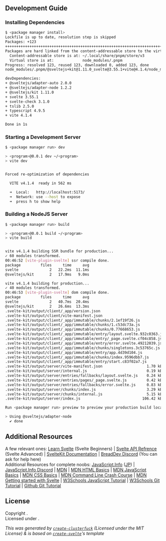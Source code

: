 # <program>

## Development Guide

### Installing Dependencies
```bash
$ <package manager install>
Lockfile is up to date, resolution step is skipped
Packages: +123
+++++++++++++++++++++++++++++++++++++++++++++++++++++++++++++++++++++++++++++++++++++++++++++++++++++++++++++++++++++++++++
Packages are hard linked from the content-addressable store to the virtual store.
  Content-addressable store is at: ~/.local/share/pnpm/store/v3
  Virtual store is at:             node_modules/.pnpm
Progress: resolved 123, reused 123, downloaded 0, added 123, done
node_modules/.pnpm/@sveltejs+kit@1.11.0_svelte@3.55.1+vite@4.1.4/node_modules/@sveltejs/kit: Running postinstall script, done in 516ms

devDependencies:
+ @sveltejs/adapter-auto 2.0.0
+ @sveltejs/adapter-node 1.2.2
+ @sveltejs/kit 1.11.0
+ svelte 3.55.1
+ svelte-check 3.1.0
+ tslib 2.5.0
+ typescript 4.9.5
+ vite 4.1.4

Done in 1s
```

### Starting a Development Server

```bash
$ <package manager run> dev

> <program>@0.0.1 dev ~/<program>
> vite dev


Forced re-optimization of dependencies

  VITE v4.1.4  ready in 562 ms

  ➜  Local:   http://localhost:5173/
  ➜  Network: use --host to expose
  ➜  press h to show help
```

### Building a NodeJS Server

```bash
$ <package manager run> build

> <program>@0.0.1 build ~/<program>
> vite build


vite v4.1.4 building SSR bundle for production...
✓ 60 modules transformed.
00:46:52 [vite-plugin-svelte] ssr compile done.
package         files     time     avg
svelte              2   22.2ms  11.1ms
@sveltejs/kit       2   17.9ms   9.0ms

vite v4.1.4 building for production...
✓ 40 modules transformed.
00:46:53 [vite-plugin-svelte] dom compile done.
package         files     time     avg
svelte              2   40.7ms  20.4ms
@sveltejs/kit       2   26.6ms  13.3ms
.svelte-kit/output/client/_app/version.json                                0.03 kB
.svelte-kit/output/client/vite-manifest.json                               3.16 kB
.svelte-kit/output/client/_app/immutable/chunks/2.1ef19f26.js              0.08 kB │ gzip: 0.10 kB
.svelte-kit/output/client/_app/immutable/chunks/1.c53dc73a.js              0.08 kB │ gzip: 0.10 kB
.svelte-kit/output/client/_app/immutable/chunks/0.77668653.js              0.09 kB │ gzip: 0.10 kB
.svelte-kit/output/client/_app/immutable/entry/layout.svelte.932c0363.js   0.54 kB │ gzip: 0.36 kB
.svelte-kit/output/client/_app/immutable/entry/_page.svelte.cf04c858.js    0.70 kB │ gzip: 0.45 kB
.svelte-kit/output/client/_app/immutable/entry/error.svelte.49212039.js    0.98 kB │ gzip: 0.57 kB
.svelte-kit/output/client/_app/immutable/chunks/singletons.3c53765c.js     2.65 kB │ gzip: 1.38 kB
.svelte-kit/output/client/_app/immutable/entry/app.4d39d104.js             5.57 kB │ gzip: 2.23 kB
.svelte-kit/output/client/_app/immutable/chunks/index.9596dbb7.js          7.15 kB │ gzip: 2.91 kB
.svelte-kit/output/client/_app/immutable/entry/start.c83f02a7.js          23.19 kB │ gzip: 9.24 kB
.svelte-kit/output/server/vite-manifest.json                    1.70 kB
.svelte-kit/output/server/internal.js                           0.19 kB
.svelte-kit/output/server/entries/fallbacks/layout.svelte.js    0.24 kB
.svelte-kit/output/server/entries/pages/_page.svelte.js         0.42 kB
.svelte-kit/output/server/entries/fallbacks/error.svelte.js     0.83 kB
.svelte-kit/output/server/chunks/index.js                       3.29 kB
.svelte-kit/output/server/chunks/internal.js                    5.15 kB
.svelte-kit/output/server/index.js                            106.42 kB

Run <package manager run> preview to preview your production build locally.

> Using @sveltejs/adapter-node
  ✔ done
```

## Additional Resources

A few relevant ones: [Learn Svelte](https://svelte.dev/tutorial/basics) (Svelte Beginners) | [Svelte API Refrence](https://svelte.dev/docs) (Svelte Advanced) | [SvelteKit Documentation](https://kit.svelte.dev/docs/introduction) | [BreadDev Discord](https://cord.breadhub.cc) (You can ask for help here)<br/>
Additional Resources for complete noobs: [JavaScript.Info](https://javascript.info/) ([JP](https://ja.javascript.info/)) | [JavaScript.Info Discord](https://discord.gg/AuEWpFkfD4) | [MDN](https://developer.mozilla.org/) | [MDN HTML Basics](https://developer.mozilla.org/en-US/docs/Learn/HTML) | [MDN JavaScript Basics](https://developer.mozilla.org/en-US/docs/Learn/Getting_started_with_the_web/JavaScript_basics) | [MDN CSS Basics](https://developer.mozilla.org/en-US/docs/Learn/CSS) | [MDN Command Line Crash Course](https://developer.mozilla.org/en-US/docs/Learn/Tools_and_testing/Understanding_client-side_tools/Command_line) | [MDN Getting started with Svelte](https://developer.mozilla.org/en-US/docs/Learn/Tools_and_testing/Client-side_JavaScript_frameworks/Svelte_getting_started) | [W3Schools JavaScript Tutorial](https://www.w3schools.com/js/DEFAULT.asp) | [W3Schools Git Tutorial](https://www.w3schools.com/git/default.asp) | [Github Git Tutorial](https://docs.github.com/en/get-started/using-git)

## License
Copyright <year>  <name of author>.<br/>
Licensed under <license name>.

*This was generated by [`create-clusterfuck`](https://npm.im/create-clusterfuck) (Licensed under the MIT License) & is based on [`create-svelte`](https://github.com/sveltejs/kit/tree/master/packages/create-svelte)'s template*